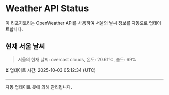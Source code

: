 
# Weather API Status

이 리포지토리는 OpenWeather API를 사용하여 서울의 날씨 정보를 자동으로 업데이트합니다.

## 현재 서울 날씨
> 서울의 현재 날씨: overcast clouds, 온도: 20.61°C, 습도: 69%

⏳ 업데이트 시간: 2025-10-03 05:12:34 (UTC)

---
자동 업데이트 봇에 의해 관리됩니다.
